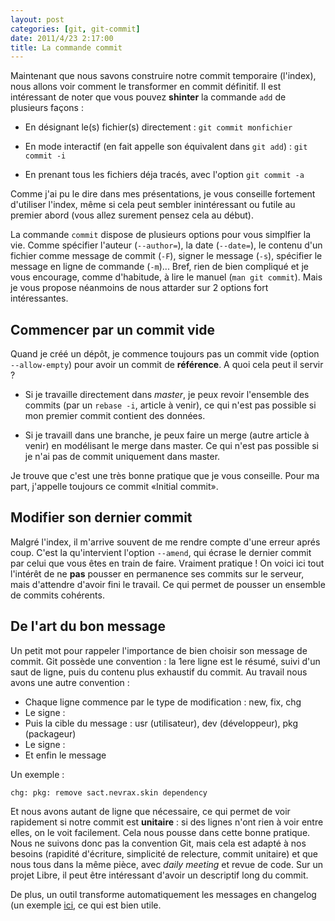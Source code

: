 ```yaml
---
layout: post
categories: [git, git-commit]
date: 2011/4/23 2:17:00
title: La commande commit
---
```


Maintenant que nous savons construire notre commit temporaire (l'index), nous allons voir comment le transformer en commit définitif. Il est intéressant de noter que vous pouvez **shinter** la commande `add` de plusieurs façons :

* En désignant le(s) fichier(s) directement : `git commit monfichier`

* En mode interactif (en fait appelle son équivalent dans `git add`) : `git commit -i`

* En prenant tous les fichiers déja tracés, avec l'option `git commit -a`

Comme j'ai pu le dire dans mes présentations, je vous conseille fortement d'utiliser l'index, même si cela peut sembler inintéressant ou futile au premier abord (vous allez surement pensez cela au début).

La commande `commit` dispose de plusieurs options pour vous simplfier la vie. Comme spécifier l'auteur (`--author=`), la date (`--date=`), le contenu d'un fichier comme message de commit (`-F`), signer le message (`-s`), spécifier le message en ligne de commande (`-m`)... Bref, rien de bien compliqué et je vous encourage, comme d'habitude, à lire le manuel (`man git commit`). Mais je vous propose néanmoins de nous attarder sur 2 options fort intéressantes.

Commencer par un commit vide
------------------------------

Quand je créé un dépôt, je commence toujours pas un commit vide (option `--allow-empty`) pour avoir  un commit de **référence**. A quoi cela peut il servir ?

* Si je travaille directement dans *master*, je peux revoir l'ensemble des commits (par un `rebase -i`, article à venir), ce qui n'est pas possible si mon premier commit contient des données.

* Si je travaill dans une branche, je peux faire un merge (autre article à venir) en modélisant le merge dans master. Ce qui n'est pas possible si je n'ai pas de commit uniquement dans master.

Je trouve que c'est une très bonne pratique que je vous conseille. Pour ma part, j'appelle  toujours ce commit «Initial commit».

Modifier son dernier commit
---------------------------
Malgré l'index, il m'arrive souvent de me rendre compte d'une erreur aprés coup. C'est la qu'intervient l'option `--amend`, qui écrase le dernier commit par celui que vous êtes en train de faire. Vraiment pratique ! On voici ici tout l'intérêt de ne **pas** pousser en permanence ses commits sur le serveur, mais d'attendre d'avoir fini le travail. Ce qui permet de pousser un ensemble de commits cohérents.

De l'art du bon message
-----------------------
Un petit mot pour rappeler l'importance de bien choisir son message de commit. Git possède une convention : la 1ere ligne est le résumé, suivi d'un saut de ligne, puis du contenu plus exhaustif du commit. Au travail nous avons une autre convention :

* Chaque ligne commence par le type de modification : new, fix, chg
* Le signe :
* Puis la cible du message : usr (utilisateur), dev (développeur), pkg (packageur)
* Le signe :
* Et enfin le message

Un exemple :

    chg: pkg: remove sact.nevrax.skin dependency

Et nous avons autant de ligne que nécessaire, ce qui permet de voir rapidement si notre commit est **unitaire** : si des lignes n'ont rien à voir entre elles, on le voit facilement. Cela nous pousse dans cette bonne pratique. Nous ne suivons donc pas la convention Git, mais cela est adapté à nos besoins (rapidité d'écriture, simplicité de relecture, commit unitaire) et que nous tous dans la même pièce, avec *daily meeting* et revue de code. Sur un projet Libre, il peut être intéressant d'avoir un descriptif long du commit.

De plus, un outil transforme automatiquement les messages en changelog (un exemple [ici](http://pypi.python.org/pypi/sact.epoch/1.0.1), ce qui est bien utile.
